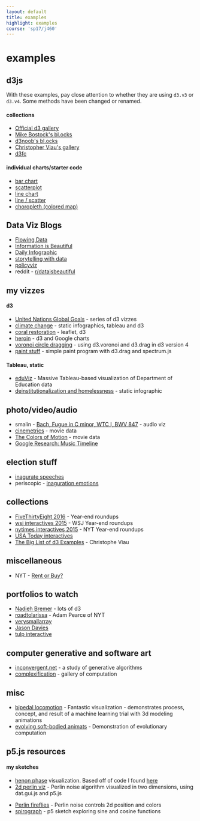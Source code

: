 ```yaml
---
layout: default
title: examples
highlight: examples
course: 'sp17/j460'
---
```

# examples
## d3js
With these examples, pay close attention to whether they are using `d3.v3` or `d3.v4`. Some methods have been changed or renamed.

#### collections
 * [Official d3 gallery](https://github.com/d3/d3/wiki/Gallery)
 * [Mike Bostock's bl.ocks](https://bl.ocks.org/mbostock)
 * [d3noob's bl.ocks](https://bl.ocks.org/d3noob)
 * [Christopher Viau's gallery](http://christopheviau.com/d3list/gallery.html)
 * [d3fc](https://d3fc.io/examples/)

#### individual charts/starter code
 * [bar chart](https://bl.ocks.org/mbostock/3885304)
 * [scatterplot](https://bl.ocks.org/mbostock/3887118)
 * [line chart](https://bl.ocks.org/d3noob/402dd382a51a4f6eea487f9a35566de0)
 * [line / scatter](https://bl.ocks.org/d3noob/2505b09d0feb51d0c9873cc486f10f67)
 * [choropleth (colored map)](https://bl.ocks.org/mbostock/6320825)

## Data Viz Blogs
 * [Flowing Data](http://flowingdata.com/)
 * [Information is Beautiful](http://www.informationisbeautiful.net/)
 * [Daily Infographic](http://www.dailyinfographic.com/)
 * [storytelling with data](http://www.storytellingwithdata.com/)
 * [policyviz](https://policyviz.com/)
 * reddit - [r/dataisbeautiful](https://www.reddit.com/r/dataisbeautiful/)

## my vizzes
#### d3
 * [United Nations Global Goals](http://saplumira.com/unglobalgoals/) - series of d3 vizzes
 * [climate change](http://nagu.io/projects/climate-change) - static infographics, tableau and d3
 * [coral restoration](http://nagu.io/projects/coral) - leaflet, d3
 * [heroin](http://nagu.io/projects/heroin) - d3 and Google charts
 * [voronoi circle dragging](http://codepen.io/novonagu/pen/oYZaPy) - using d3.voronoi and d3.drag in d3 version 4
 * [paint stuff](http://codepen.io/novonagu/pen/QGdvyw) - simple paint program with d3.drag and spectrum.js

#### Tableau, static
 * [eduViz](http://nagu.io/projects/eduviz/web/) - Massive Tableau-based visualization of Department of Education data
 * [deinstitutionalization and homelessness](http://nagu.io/projects/homeless/deins.pdf) - static infographic

<!-- ## highcharts -->
 <!-- * [highcharts]({{site.baseurl}}/j460/demo/highcharts/) - example using bar chart and choropleth -->

## photo/video/audio
 * smalin - [Bach, Fugue in C minor, WTC I, BWV 847](https://youtu.be/0b93Bkdksek) - audio viz
 * [cinemetrics](http://cinemetrics.fredericbrodbeck.de/) - movie data
 * [The Colors of Motion](http://thecolorsofmotion.com/films) - movie data
 * [Google Research: Music Timeline](https://research.google.com/bigpicture/music/#)

## election stuff
 * [inagurate speeches](http://inauguratespeeches.com/)
 * periscopic - [inaguration emotions](http://emotions.periscopic.com/inauguration/)

## collections
 * [FiveThirtyEight 2016](https://fivethirtyeight.com/features/the-52-best-and-weirdest-charts-we-made-in-2016/?ex_cid=Weekly) - Year-end roundups
 * [wsj interactives 2015](http://graphics.wsj.com/wsj-interactives-2015/) - WSJ Year-end roundups
 * [nytimes interactives 2015](http://www.nytimes.com/interactive/2015/us/year-in-interactive-storytelling.html) - NYT Year-end roundups
 * [USA Today interactives](http://www.usatoday.com/topic/E01C4890-85A2-4E0B-A3DD-58BD88E71251/interactive-graphics/)
 * [The Big List of d3 Examples](http://christopheviau.com/d3list/gallery.html) - Christophe Viau

## miscellaneous
 * NYT - [Rent or Buy?](https://www.nytimes.com/interactive/2014/upshot/buy-rent-calculator.html)

## portfolios to watch
 * [Nadieh Bremer](http://www.visualcinnamon.com/) - lots of d3
 * [roadtolarissa](http://roadtolarissa.com/) - Adam Pearce of NYT
 * [verysmallarray](http://www.verysmallarray.com/)
 * [Jason Davies](https://www.jasondavies.com/)
 * [tulp interactive](http://tulpinteractive.com/)

## computer generative and software art
 * [inconvergent.net](http://inconvergent.net/) - a study of generative algorithms
 * [complexification](http://www.complexification.net/gallery/) - gallery of computation

## misc
 * [bipedal locomotion](https://youtu.be/pgaEE27nsQw) - Fantastic visualization - demonstrates process, concept, and result of a machine learning trial with 3d modeling animations
 * [evolving soft-bodied animats](https://youtu.be/CXTZHHQ7ZiQ) - Demonstration of evolutionary computation

<!-- ## student websites - last semester -->
 <!-- * <http://pages.iu.edu/~anmboone/idv460/index.html> -->
 <!-- * <http://madisonaborgmann.com/460/index.html> -->
 <!-- * <http://pages.iu.edu/~ergao/idv460/index.html> -->
 <!-- * <http://pages.iu.edu/~kgriebel/idv460/index.html> -->
 <!-- * <http://pages.iu.edu/~krgriner/idv460/index.html> -->
 <!-- * <http://pages.iu.edu/~akhyzy/idv460/index.html> -->
 <!-- * <http://pages.iu.edu/~jiayana/quiz/index.html> -->
 <!-- * <http://pages.iu.edu/~mslent/idv460/> -->
 <!-- * <http://pages.iu.edu/~lm34/idv460/index.html> -->
 <!-- * <http://laurenreidmcneeley.com/idv/index.html> -->
 <!-- * <http://pages.iu.edu/~wang423/idv460/> -->
 <!-- * <http://pages.iu.edu/~halward/idv460/> -->
 <!-- * <http://pages.iu.edu/~rwehrle/idv460/> -->
 <!-- * <http://pages.iu.edu/~sx2/idv460/> -->
 <!-- * <http://pages.iu.edu/~zhinyin/idv460/> -->
 <!-- * <http://pages.iu.edu/~mengzhuo/idv460/index.html> -->

## p5.js resources
#### my sketches
  * [henon phase](http://codepen.io/novonagu/pen/woLRwW) visualization. Based off of code I found [here](http://www.complexification.net/gallery/machines/henonPhase/)
  * [2d perlin viz](http://codepen.io/novonagu/pen/xRZqGJ) - Perlin noise algorithm visualized in two dimensions, using dat.gui.js and p5.js
  <!-- * [1d perlin viz]() -->
  * [Perlin fireflies](http://codepen.io/novonagu/pen/mOvNmx) - Perlin noise controls 2d position and colors
  * [spirograph](http://codepen.io/novonagu/pen/zoPBOY) - p5 sketch exploring sine and cosine functions
